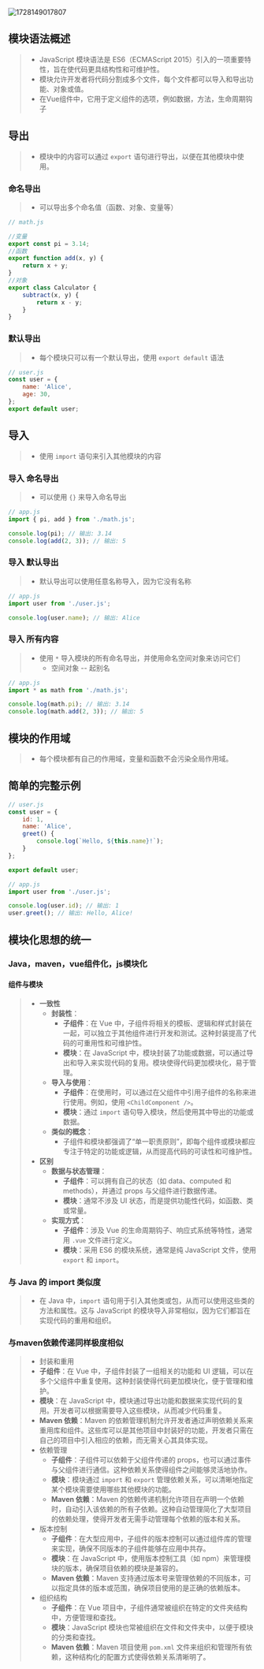 ![1728149017807](export.assets/1728149017807.png)

## 模块语法概述

> - JavaScript 模块语法是 ES6（ECMAScript 2015）引入的一项重要特性，旨在使代码更具结构性和可维护性。
> - 模块允许开发者将代码分割成多个文件，每个文件都可以导入和导出功能、对象或值。
> - 在Vue组件中，它用于定义组件的选项，例如数据，方法，生命周期钩子



## 导出

> - 模块中的内容可以通过 `export` 语句进行导出，以便在其他模块中使用。

### 命名导出

> - 可以导出多个命名值（函数、对象、变量等）

```javascript
// math.js

//变量
export const pi = 3.14;
//函数
export function add(x, y) {
    return x + y;
}
//对象
export class Calculator {
    subtract(x, y) {
        return x - y;
    }
}
```

### 默认导出

> - 每个模块只可以有一个默认导出，使用 `export default` 语法

```javascript
// user.js
const user = {
    name: 'Alice',
    age: 30,
};
export default user;
```



## 导入

> - 使用 `import` 语句来引入其他模块的内容

### 导入 命名导出

> - 可以使用 `{}` 来导入命名导出

```javascript
// app.js
import { pi, add } from './math.js';

console.log(pi); // 输出: 3.14
console.log(add(2, 3)); // 输出: 5
```

### 导入 默认导出

> - 默认导出可以使用任意名称导入，因为它没有名称

```javascript
// app.js
import user from './user.js';

console.log(user.name); // 输出: Alice
```

### 导入 所有内容

> - 使用 `*` 导入模块的所有命名导出，并使用命名空间对象来访问它们
>   - 空间对象 -- 起别名

```javascript
// app.js
import * as math from './math.js';

console.log(math.pi); // 输出: 3.14
console.log(math.add(2, 3)); // 输出: 5
```



## 模块的作用域

> - 每个模块都有自己的作用域，变量和函数不会污染全局作用域。



## 简单的完整示例

```javascript
// user.js
const user = {
    id: 1,
    name: 'Alice',
    greet() {
        console.log(`Hello, ${this.name}!`);
    }
};

export default user;

// app.js
import user from './user.js';

console.log(user.id); // 输出: 1
user.greet(); // 输出: Hello, Alice!
```





## 模块化思想的统一

### Java，maven，vue组件化，js模块化

#### 组件与模块

> - **一致性**
>   - **封装性**：
>     - **子组件**：在 Vue 中，子组件将相关的模板、逻辑和样式封装在一起，可以独立于其他组件进行开发和测试。这种封装提高了代码的可重用性和可维护性。
>     - **模块**：在 JavaScript 中，模块封装了功能或数据，可以通过导出和导入来实现代码的复用。模块使得代码更加模块化，易于管理。
>   - **导入与使用**：
>     - **子组件**：在使用时，可以通过在父组件中引用子组件的名称来进行使用。例如，使用 `<ChildComponent />`。
>     - **模块**：通过 `import` 语句导入模块，然后使用其中导出的功能或数据。
>   - **类似的概念**：
>     - 子组件和模块都强调了“单一职责原则”，即每个组件或模块都应专注于特定的功能或逻辑，从而提高代码的可读性和可维护性。
> - **区别**
>   - **数据与状态管理**：
>     - **子组件**：可以拥有自己的状态（如 data、computed 和 methods），并通过 props 与父组件进行数据传递。
>     - **模块**：通常不涉及 UI 状态，而是提供功能性代码，如函数、类或常量。
>   - **实现方式**：
>     - **子组件**：涉及 Vue 的生命周期钩子、响应式系统等特性，通常用 `.vue` 文件进行定义。
>     - **模块**：采用 ES6 的模块系统，通常是纯 JavaScript 文件，使用 `export` 和 `import`。

### 与 Java 的 import 类似度

> - 在 Java 中，`import` 语句用于引入其他类或包，从而可以使用这些类的方法和属性。这与 JavaScript 的模块导入非常相似，因为它们都旨在实现代码的重用和组织。

### 与maven依赖传递同样极度相似

> -  封装和重用
>   - **子组件**：在 Vue 中，子组件封装了一组相关的功能和 UI 逻辑，可以在多个父组件中重复使用。这种封装使得代码更加模块化，便于管理和维护。
>   - **模块**：在 JavaScript 中，模块通过导出功能和数据来实现代码的复用。开发者可以根据需要导入这些模块，从而减少代码重复。
>   - **Maven 依赖**：Maven 的依赖管理机制允许开发者通过声明依赖关系来重用库和组件。这些库可以是其他项目中封装好的功能，开发者只需在自己的项目中引入相应的依赖，而无需关心其具体实现。
> - 依赖管理
>   - **子组件**：子组件可以依赖于父组件传递的 props，也可以通过事件与父组件进行通信。这种依赖关系使得组件之间能够灵活地协作。
>   - **模块**：模块通过 `import` 和 `export` 管理依赖关系，可以清晰地指定某个模块需要使用哪些其他模块的功能。
>   - **Maven 依赖**：Maven 的依赖传递机制允许项目在声明一个依赖时，自动引入该依赖的所有子依赖。这种自动管理简化了大型项目的依赖处理，使得开发者无需手动管理每个依赖的版本和关系。
> - 版本控制
>   - **子组件**：在大型应用中，子组件的版本控制可以通过组件库的管理来实现，确保不同版本的子组件能够在应用中共存。
>   - **模块**：在 JavaScript 中，使用版本控制工具（如 npm）来管理模块的版本，确保项目依赖的模块是兼容的。
>   - **Maven 依赖**：Maven 支持通过版本号来管理依赖的不同版本，可以指定具体的版本或范围，确保项目使用的是正确的依赖版本。
> - 组织结构
>   - **子组件**：在 Vue 项目中，子组件通常被组织在特定的文件夹结构中，方便管理和查找。
>   - **模块**：JavaScript 模块也常被组织在文件和文件夹中，以便于模块的分类和查找。
>   - **Maven 依赖**：Maven 项目使用 `pom.xml` 文件来组织和管理所有依赖，这种结构化的配置方式使得依赖关系清晰明了。























